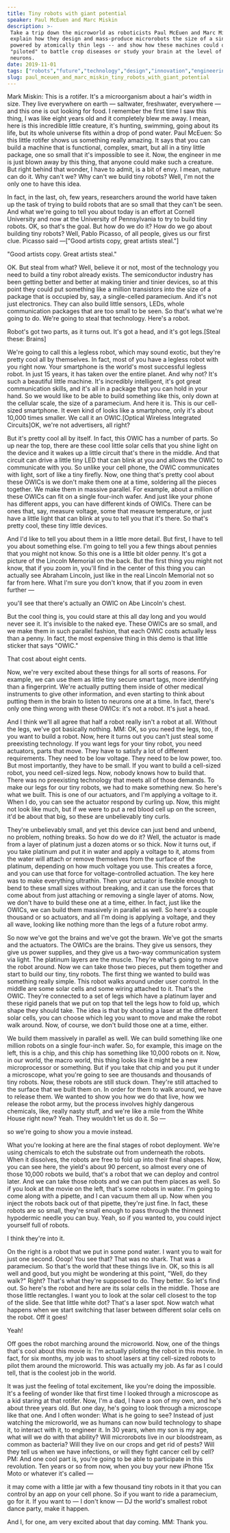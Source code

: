 ```yaml
---
title: Tiny robots with giant potential
speaker: Paul McEuen and Marc Miskin
description: >-
 Take a trip down the microworld as roboticists Paul McEuen and Marc Miskin
 explain how they design and mass-produce microrobots the size of a single cell,
 powered by atomically thin legs -- and show how these machines could one day be
 "piloted" to battle crop diseases or study your brain at the level of individual
 neurons.
date: 2019-11-01
tags: ["robots","future","technology","design","innovation","engineering","science","invention"]
slug: paul_mceuen_and_marc_miskin_tiny_robots_with_giant_potential
---
```


Mark Miskin: This is a rotifer. It's a microorganism about a hair's width in size. They
live everywhere on earth — saltwater, freshwater, everywhere — and this one is out looking
for food. I remember the first time I saw this thing, I was like eight years old and it
completely blew me away. I mean, here is this incredible little creature, it's hunting,
swimming, going about its life, but its whole universe fits within a drop of pond
water. Paul McEuen: So this little rotifer shows us something really amazing. It says that
you can build a machine that is functional, complex, smart, but all in a tiny little
package, one so small that it's impossible to see it. Now, the engineer in me is just blown
away by this thing, that anyone could make such a creature. But right behind that wonder,
I have to admit, is a bit of envy. I mean, nature can do it. Why can't we? Why can't we
build tiny robots? Well, I'm not the only one to have this idea.

In fact, in the last, oh, few years, researchers around the world have taken up the task
of trying to build robots that are so small that they can't be seen. And what we're going
to tell you about today is an effort at Cornell University and now at the University of
Pennsylvania to try to build tiny robots. OK, so that's the goal. But how do we do it? How
do we go about building tiny robots? Well, Pablo Picasso, of all people, gives us our
first clue. Picasso said —["Good artists copy, great artists steal."]

"Good artists copy. Great artists steal."

OK. But steal from what? Well, believe it or not, most of the technology you need to build
a tiny robot already exists. The semiconductor industry has been getting better and better
at making tinier and tinier devices, so at this point they could put something like a
million transistors into the size of a package that is occupied by, say, a single-celled
paramecium. And it's not just electronics. They can also build little sensors, LEDs, whole
communication packages that are too small to be seen. So that's what we're going to do.
We're going to steal that technology. Here's a robot.

Robot's got two parts, as it turns out. It's got a head, and it's got legs.[Steal these:
Brains]

We're going to call this a legless robot, which may sound exotic, but they're pretty cool
all by themselves. In fact, most of you have a legless robot with you right now. Your
smartphone is the world's most successful legless robot. In just 15 years, it has taken
over the entire planet. And why not? It's such a beautiful little machine. It's incredibly
intelligent, it's got great communication skills, and it's all in a package that you can
hold in your hand. So we would like to be able to build something like this, only down at
the cellular scale, the size of a paramecium. And here it is. This is our cell-sized
smartphone. It even kind of looks like a smartphone, only it's about 10,000 times smaller.
We call it an OWIC.[Optical Wireless Integrated Circuits]OK, we're not advertisers, all
right?

But it's pretty cool all by itself. In fact, this OWIC has a number of parts. So up near
the top, there are these cool little solar cells that you shine light on the device and it
wakes up a little circuit that's there in the middle. And that circuit can drive a little
tiny LED that can blink at you and allows the OWIC to communicate with you. So unlike your
cell phone, the OWIC communicates with light, sort of like a tiny firefly. Now, one thing
that's pretty cool about these OWICs is we don't make them one at a time, soldering all
the pieces together. We make them in massive parallel. For example, about a million of
these OWICs can fit on a single four-inch wafer. And just like your phone has different
apps, you can have different kinds of OWICs. There can be ones that, say, measure voltage,
some that measure temperature, or just have a little light that can blink at you to tell
you that it's there. So that's pretty cool, these tiny little devices.

And I'd like to tell you about them in a little more detail. But first, I have to tell you
about something else. I'm going to tell you a few things about pennies that you might not
know. So this one is a little bit older penny. It's got a picture of the Lincoln Memorial
on the back. But the first thing you might not know, that if you zoom in, you'll find in
the center of this thing you can actually see Abraham Lincoln, just like in the real
Lincoln Memorial not so far from here. What I'm sure you don't know, that if you zoom in
even further —

you'll see that there's actually an OWIC on Abe Lincoln's chest.

But the cool thing is, you could stare at this all day long and you would never see it.
It's invisible to the naked eye. These OWICs are so small, and we make them in such
parallel fashion, that each OWIC costs actually less than a penny. In fact, the most
expensive thing in this demo is that little sticker that says "OWIC."

That cost about eight cents.

Now, we're very excited about these things for all sorts of reasons. For example, we can
use them as little tiny secure smart tags, more identifying than a fingerprint. We're
actually putting them inside of other medical instruments to give other information, and
even starting to think about putting them in the brain to listen to neurons one at a
time. In fact, there's only one thing wrong with these OWICs: it's not a robot. It's just a
head.

And I think we'll all agree that half a robot really isn't a robot at all. Without the
legs, we've got basically nothing. MM: OK, so you need the legs, too, if you want to build
a robot. Now, here it turns out you can't just steal some preexisting technology. If you
want legs for your tiny robot, you need actuators, parts that move. They have to satisfy a
lot of different requirements. They need to be low voltage. They need to be low power,
too. But most importantly, they have to be small. If you want to build a cell-sized robot,
you need cell-sized legs. Now, nobody knows how to build that. There was no preexisting
technology that meets all of those demands. To make our legs for our tiny robots, we had
to make something new. So here's what we built. This is one of our actuators, and I'm
applying a voltage to it. When I do, you can see the actuator respond by curling up. Now,
this might not look like much, but if we were to put a red blood cell up on the screen,
it'd be about that big, so these are unbelievably tiny curls.

They're unbelievably small, and yet this device can just bend and unbend, no problem,
nothing breaks. So how do we do it? Well, the actuator is made from a layer of platinum
just a dozen atoms or so thick. Now it turns out, if you take platinum and put it in water
and apply a voltage to it, atoms from the water will attach or remove themselves from the
surface of the platinum, depending on how much voltage you use. This creates a force, and
you can use that force for voltage-controlled actuation. The key here was to make
everything ultrathin. Then your actuator is flexible enough to bend to these small sizes
without breaking, and it can use the forces that come about from just attaching or
removing a single layer of atoms. Now, we don't have to build these one at a time, either.
In fact, just like the OWICs, we can build them massively in parallel as well. So here's a
couple thousand or so actuators, and all I'm doing is applying a voltage, and they all
wave, looking like nothing more than the legs of a future robot army.

So now we've got the brains and we've got the brawn. We've got the smarts and the
actuators. The OWICs are the brains. They give us sensors, they give us power supplies,
and they give us a two-way communication system via light. The platinum layers are the
muscle. They're what's going to move the robot around. Now we can take those two pieces,
put them together and start to build our tiny, tiny robots. The first thing we wanted to
build was something really simple. This robot walks around under user control. In the
middle are some solar cells and some wiring attached to it. That's the OWIC. They're
connected to a set of legs which have a platinum layer and these rigid panels that we put
on top that tell the legs how to fold up, which shape they should take. The idea is that
by shooting a laser at the different solar cells, you can choose which leg you want to
move and make the robot walk around. Now, of course, we don't build those one at a time,
either.

We build them massively in parallel as well. We can build something like one million
robots on a single four-inch wafer. So, for example, this image on the left, this is a
chip, and this chip has something like 10,000 robots on it. Now, in our world, the macro
world, this thing looks like it might be a new microprocessor or something. But if you
take that chip and you put it under a microscope, what you're going to see are thousands
and thousands of tiny robots. Now, these robots are still stuck down. They're still
attached to the surface that we built them on. In order for them to walk around, we have
to release them. We wanted to show you how we do that live, how we release the robot army,
but the process involves highly dangerous chemicals, like, really nasty stuff, and we're
like a mile from the White House right now? Yeah. They wouldn't let us do it. So
—

so we're going to show you a movie instead. 

What you're looking at here are the final stages of robot deployment. We're using
chemicals to etch the substrate out from underneath the robots. When it dissolves, the
robots are free to fold up into their final shapes. Now, you can see here, the yield's
about 90 percent, so almost every one of those 10,000 robots we build, that's a robot that
we can deploy and control later. And we can take those robots and we can put them places as
well. So if you look at the movie on the left, that's some robots in water. I'm going to
come along with a pipette, and I can vacuum them all up. Now when you inject the robots
back out of that pipette, they're just fine. In fact, these robots are so small, they're
small enough to pass through the thinnest hypodermic needle you can buy. Yeah, so if you
wanted to, you could inject yourself full of robots.

I think they're into it.

On the right is a robot that we put in some pond water. I want you to wait for just one
second. Ooop! You see that? That was no shark. That was a paramecium. So that's the world
that these things live in. OK, so this is all well and good, but you might be wondering at
this point, "Well, do they walk?" Right? That's what they're supposed to do. They better.
So let's find out. So here's the robot and here are its solar cells in the middle. Those
are those little rectangles. I want you to look at the solar cell closest to the top of
the slide. See that little white dot? That's a laser spot. Now watch what happens when we
start switching that laser between different solar cells on the robot. Off it
goes!

Yeah!

Off goes the robot marching around the microworld. Now, one of the things that's cool
about this movie is: I'm actually piloting the robot in this movie. In fact, for six
months, my job was to shoot lasers at tiny cell-sized robots to pilot them around the
microworld. This was actually my job. As far as I could tell, that is the coolest job in
the world.

It was just the feeling of total excitement, like you're doing the impossible. It's a
feeling of wonder like that first time I looked through a microscope as a kid staring at
that rotifer. Now, I'm a dad, I have a son of my own, and he's about three years old. But
one day, he's going to look through a microscope like that one. And I often wonder: What
is he going to see? Instead of just watching the microworld, we as humans can now build
technology to shape it, to interact with it, to engineer it. In 30 years, when my son is
my age, what will we do with that ability? Will microrobots live in our bloodstream, as
common as bacteria? Will they live on our crops and get rid of pests? Will they tell us
when we have infections, or will they fight cancer cell by cell? PM: And one cool part is,
you're going to be able to participate in this revolution. Ten years or so from now, when
you buy your new iPhone 15x Moto or whatever it's called —

it may come with a little jar with a few thousand tiny robots in it that you can control
by an app on your cell phone. So if you want to ride a paramecium, go for it. If you want
to — I don't know — DJ the world's smallest robot dance party, make it
happen.

And I, for one, am very excited about that day coming. MM: Thank you.

<!--
ad_duration=3.33
comment_count=8
event="TED@NAS"
external_duration=0
external_start_time=0
has_talk_citation=1
intro_duration=11.82
is_subtitle_required="False"
is_talk_featured="True"
language="en"
language_swap="False"
native_language="en"
number_of_related_talks=6
number_of_speakers=2
number_of_subtitled_videos=17
number_of_tags=8
number_of_talk_download_languages=17
number_of_talk_more_resources=1
number_of_talk_recommendations=1
number_of_talks_take_actions=1
post_ad_duration=0.83
published_timestamp="2020-02-04 15:58:48"
recording_date="2019-11-01"
speaker_description="Physicist"
speaker_is_published=1
speaker_name="Paul McEuen and Marc Miskin"
talk_name="Tiny robots with giant potential"
talk_recommendations_blurb="More resources curated by Paul McEuen and Marc Miskin"
talks_tags=["robots","future","technology","design","innovation","engineering","science","invention"]
url_photo_speaker="https://pe.tedcdn.com/images/ted/0930caadbf7e16ee7647668f490868e0dccf6bfc_254x191.jpg"
url_photo_talk="https://s3.amazonaws.com/talkstar-photos/uploads/a7ae0802-0aa3-4b56-a426-4a005cfd156a/PaulMcEuenandMarcMiskin_2019S-embed.jpg"
url_webpage="https://www.ted.com/talks/paul_mceuen_and_marc_miskin_tiny_robots_with_giant_potential"
video_type_name="TED Institute Talk"
-->